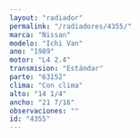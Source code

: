 ```yaml
---
layout: "radiador"
permalink: "/radiadores/4355/"
marca: "Nissan"
modelo: "Ichi Van"
ano: "1989"
motor: "L4 2.4"
transmision: "Estándar"
parte: "63152"
clima: "Con clima"
alto: "14 1/4"
ancho: "21 7/16"
observaciones: ""
id: "4355"
---
```


